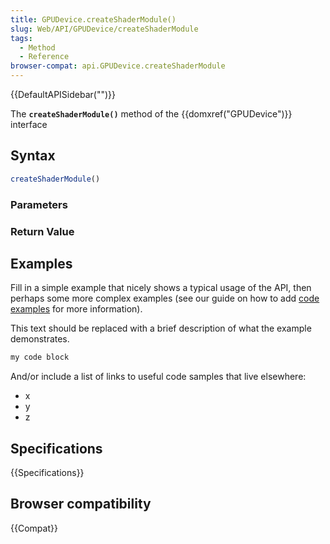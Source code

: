 ```yaml
---
title: GPUDevice.createShaderModule()
slug: Web/API/GPUDevice/createShaderModule
tags:
  - Method
  - Reference
browser-compat: api.GPUDevice.createShaderModule
---
```

{{DefaultAPISidebar("")}}

The **`createShaderModule()`** method of the {{domxref("GPUDevice")}} interface 

## Syntax

```js
createShaderModule()
```

### Parameters



### Return Value



## Examples

Fill in a simple example that nicely shows a typical usage of the API, then perhaps some more complex examples (see our guide on how to add [code examples](/en-US/docs/MDN/Contribute/Structures/Code_examples) for more information).

This text should be replaced with a brief description of what the example demonstrates.

```js
my code block
```

And/or include a list of links to useful code samples that live elsewhere:

*   x
*   y
*   z

## Specifications

{{Specifications}}

## Browser compatibility

{{Compat}}

